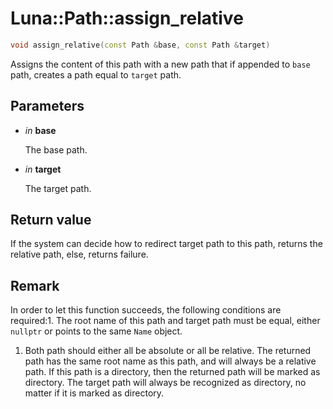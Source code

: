 # Luna::Path::assign_relative

```c++
void assign_relative(const Path &base, const Path &target)
```

Assigns the content of this path with a new path that if appended to `base` path, creates a path equal to `target` path. 



## Parameters
* *in* **base**

    The base path. 

* *in* **target**

    The target path. 

## Return value
If the system can decide how to redirect target path to this path, returns the relative path, else, returns failure. 

## Remark
In order to let this function succeeds, the following conditions are required:1. The root name of this path and target path must be equal, either `nullptr` or points to the same `Name` object.

1. Both path should either all be absolute or all be relative. The returned path has the same root name as this path, and will always be a relative path. If this path is a directory, then the returned path will be marked as directory. The target path will always be recognized as directory, no matter if it is marked as directory. 

